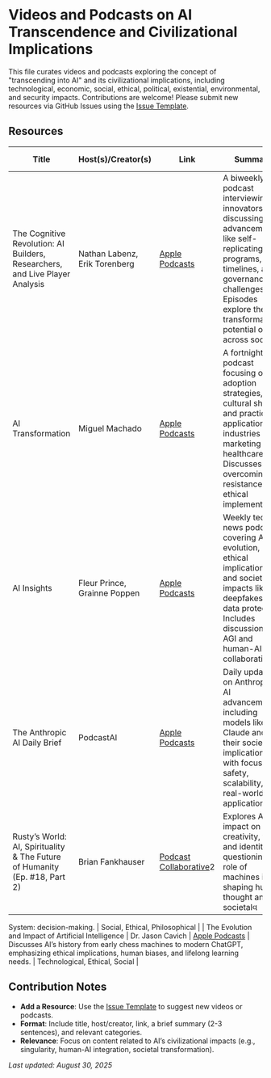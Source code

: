 # Videos and Podcasts on AI Transcendence and Civilizational Implications

This file curates videos and podcasts exploring the concept of "transcending into AI" and its civilizational implications, including technological, economic, social, ethical, political, existential, environmental, and security impacts. Contributions are welcome! Please submit new resources via GitHub Issues using the [Issue Template](../contrib/issue_template.md).

## Resources

| Title | Host(s)/Creator(s) | Link | Summary | Relevant Categories |
|-------|--------------------|------|---------|--------------------|
| The Cognitive Revolution: AI Builders, Researchers, and Live Player Analysis | Nathan Labenz, Erik Torenberg | [Apple Podcasts](https://podcasts.apple.com/kz/podcast/the-cognitive-revolution-ai-builders-researchers-and/id1669813431) | A biweekly podcast interviewing AI innovators, discussing advancements like self-replicating programs, AGI timelines, and governance challenges. Episodes explore the transformative potential of AI across society. | Technological, Existential, Governance |
| AI Transformation | Miguel Machado | [Apple Podcasts](https://podcasts.apple.com/us/podcast/ai-transformation/id1780298318) | A fortnightly podcast focusing on AI adoption strategies, cultural shifts, and practical applications in industries like marketing and healthcare. Discusses overcoming resistance and ethical implementation. | Economic, Social, Ethical |
| AI Insights | Fleur Prince, Grainne Poppen | [Apple Podcasts](https://podcasts.apple.com/us/podcast/ai-insights/id1770103476) | Weekly tech news podcast covering AI evolution, ethical implications, and societal impacts like deepfakes and data protection. Includes discussions on AGI and human-AI collaboration. | Ethical, Social, Technological |
| The Anthropic AI Daily Brief | PodcastAI | [Apple Podcasts](https://podcasts.apple.com/us/podcast/the-anthropic-ai-daily-brief/id1784290225) | Daily updates on Anthropic’s AI advancements, including models like Claude and their societal implications, with focus on safety, scalability, and real-world applications. | Technological, Governance, Ethical |
| Rusty’s World: AI, Spirituality & The Future of Humanity (Ep. #18, Part 2) | Brian Fankhauser | [Podcast Collaborative](https://thepodcastcollaborative.com)2 | Explores AI’s impact on creativity, trust, and identity, questioning the role of machines in shaping human thought and societalવ

System: decision-making. | Social, Ethical, Philosophical |
| The Evolution and Impact of Artificial Intelligence | Dr. Jason Cavich | [Apple Podcasts](https://podcasts.apple.com/us/podcast/the-evolution-and-impact-of-artificial-intelligence/id1750038136) | Discusses AI’s history from early chess machines to modern ChatGPT, emphasizing ethical implications, human biases, and lifelong learning needs. | Technological, Ethical, Social |

## Contribution Notes
- **Add a Resource**: Use the [Issue Template](../contrib/issue_template.md) to suggest new videos or podcasts.
- **Format**: Include title, host/creator, link, a brief summary (2-3 sentences), and relevant categories.
- **Relevance**: Focus on content related to AI’s civilizational impacts (e.g., singularity, human-AI integration, societal transformation).

*Last updated: August 30, 2025*